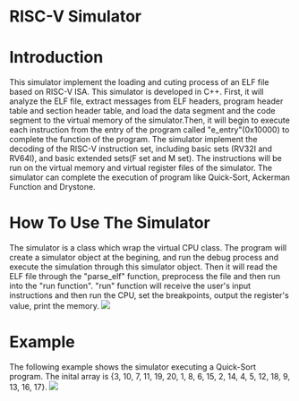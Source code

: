 RISC-V Simulator
===
# Introduction
This simulator implement the loading and 
cuting process of an ELF file based on RISC-V ISA. This simulator is developed in C++. First, it will analyze the ELF file, extract messages from ELF headers, program header table and section header table, and load the data segment and the code segment to the virtual memory of the simulator.Then, it will begin to execute each instruction from the entry of the program called "e_entry"(0x10000) to complete the function of the program. The simulator implement the decoding of the RISC-V instruction set, including basic sets (RV32I and RV64I), and basic extended sets(F set and M set). The instructions will be run on the virtual memory and virtual register files of the simulator. The simulator can complete the execution of program like Quick-Sort, Ackerman Function and Drystone.

# How To Use The Simulator
The simulator is a class which wrap the virtual CPU class. The program will create a simulator object at the begining, and run the debug process and execute the simulation through this simulator object. Then it will read the ELF file through the "parse_elf" function, preprocess the file and then run into the "run function". "run" function will receive the user's input instructions and then run the CPU, set the breakpoints, output the register's value, print the memory.
![](https://github.com/Zihua-Liu/RISCV-Simulator/blob/master/img/instruction.jpg)

# Example
The following example shows the simulator executing a Quick-Sort program. The inital array is {3, 10, 7, 11, 19, 20, 1, 8, 6, 15, 2, 14, 4, 5, 12, 18, 9, 13, 16, 17}.
![](https://github.com/Zihua-Liu/RISCV-Simulator/blob/master/img/example.jpg)
